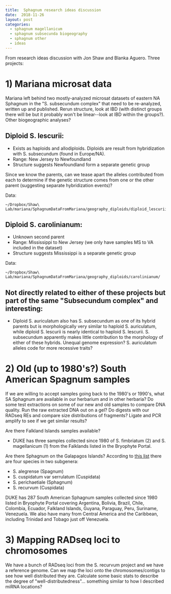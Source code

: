 ```yaml
---
title:  Sphagnum research ideas discussion
date:  2018-11-26
layout: post
categories:
  - sphagnum magellanicum
  - sphagnum subsecunda biogeography
  - sphagnum other
  - ideas
---
```

From research ideas discussion with Jon Shaw and Blanka Aguero. Three projects:

# 1) Mariana microsat data

Mariana left behind two mostly-analyzed microsat datasets of eastern NA Sphagnum in the "S. subsecundum complex" that need to be re-analyzed, written up and published. Rerun structure, look at IBD (with distinct groups there will be but it probably won't be linear--look at IBD within the groups?). Other biogeographic analyses?

## Diploid S. lescurii:
  * Exists as haploids and allodiploids. Diploids are result from hybridization with S. subsecundum (found in Europe/NA).
  * Range: New Jersey to Newfoundland
  * Structure suggests Newfoundland form a separate genetic group

Since we know the parents, can we tease apart the alleles contributed from each to determine if the genetic structure comes from one or the other parent (suggesting separate hybridization events)?

Data:
~~~
~/Dropbox/Shaw\ Lab/mariana/SphagnumDataFromMariana/geography_diploids/diploid_lescurii/
~~~

## Diploid S. carolinianum:
  * Unknown second parent
  * Range: Mississippi to New Jersey (we only have samples MS to VA included in the dataset)
  * Structure suggests Mississippi is a separate genetic group

Data:
~~~
~/Dropbox/Shaw\ Lab/mariana/SphagnumDataFromMariana/geography_diploids/carolinianum/
~~~

## Not directly related to either of these  projects but part of the same "Subsecundum complex" and interesting:
  * Diploid S. auriculatum also has S. subsecundum as one of its hybrid parents but is morphologically very similar to haploid S. auriculatum, while diploid S. lescurii is nearly identical to haploid S. lescurii. S. subsecundum apparently makes little contribution to the morphology of either of these hybrids. Unequal genome expression? S. auriculatum alleles code for more recessive traits?

# 2) Old (up to 1980's?) South American Spagnum samples

If we are willing to accept samples going back to the 1980's or 1990's, what SA Sphagnum are available in our herbarium and in other herbaria? Do some test extractions on some of our new and old samples to compare DNA quality. Run the raw extracted DNA out on a gel? Do digests with our RADseq REs and compare size distributions of fragments? Ligate and PCR amplify to see if we get similar results?

Are there Falkland Islands samples available?
* DUKE has three samples collected since 1980 of S. fimbriatum (2) and S. magellanicum (1) from the Falklands listed in the Bryophyte Portal.

Are there Sphagnum on the Galapagos Islands? According to [this list][1] there are four species in two subgenera:
  * S. alegrense (Spagnum)
  * S. cuspidatum var serrulatum (Cuspidata)
  * S. perichaetiale (Sphagnum)
  * S. recurvum (Cuspidata)

DUKE has 287 South American Sphagnum samples collected since 1980 listed in Bryophyte Portal covering Argentina, Bolivia, Brazil, Chile, Colombia, Ecuador, Falkland Islands, Guyana, Paraguay, Peru, Suriname, Venezuela. We also have many from Central America and the Caribbean, including Trinidad and Tobago just off Venezuela.

# 3) Mapping RADseq loci to chromosomes

We have a bunch of RADseq loci from the S. recurvum project and we have a reference genome. Can we map the loci onto the chromosomes/contigs to see how well distributed they are. Calculate some basic stats to describe the degree of "well-distributedness"... something similar to how I described miRNA locations?

[1]: https://www.darwinfoundation.org/media/pdf/checklist/2012Dec14_Ziemmeck_et_al_Galapagos_Musci_Checklist.pdf
